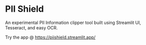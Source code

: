 # PII Shield 
An experimental PII Information clipper tool built using Streamlit UI, Tesseract, and easy OCR.

Try the app @
https://piishield.streamlit.app/
